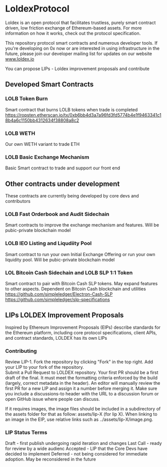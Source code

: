 # LoldexProtocol

Loldex is an open protocol that facilitates trustless, purely smart contract driven, low friction exchange of Ethereum-based assets. 
For more information on how it works, check out the protocol specification.

This repository protocol smart contracts and numerous developer tools. If you're developing on 0x now or are interested in using infrastructure in the future, 
please join our developer mailing list for updates on our website www.loldex.io

You can propose LIPs - Loldex improvement proposals and contribute 

## Developed Smart Contracts 

### LOLB Token Burn  
Smart contract that burns LOLB tokens when trade is completed
https://ropsten.etherscan.io/tx/0xb6bb4d3a7a96fd3fd5774b4e1f9463341c18b4a6c1150bb4312634f38808a8c2
### LOLB WETH 
Our own WETH variant to trade ETH
### LOLB Basic Exchange Mechanism
Basic Smart contract to trade and support our front end 

## Other contracts under development
These contracts are currently being developed by core devs and contributors

### LOLB Fast Orderbook and Audit Sidechain
Smart contracts to improve the exchange mechanism and features. Will be pubic-private blockchain model 
### LOLB IEO Listing and Liqudiity Pool
Smart contract to run your own Initial Exchange Offering or run your own liquidity pool. Will be pubic-private blockchain model 
### LOL Bitcoin Cash Sidechain and LOLB SLP 1:1 Token  
Smart contract to pair with Bitcoin Cash SLP tokens. May expand features to other aspects. Dependent on Bitcoin Cash blockchain and utilities 
https://github.com/simpleledger/Electron-Cash-SLP
https://github.com/simpleledger/slp-specifications

## LIPs LOLDEX Improvement Proposals

Inspired by Ethereum Improvement Proposals (EIPs) describe standards for the Ethereum platform, including core protocol specifications, client APIs, and contract standards, LOLDEX has its own LIPs 
 

### Contributing

Review LIP-1.
Fork the repository by clicking "Fork" in the top right.
Add your LIP to your fork of the repository.  
Submit a Pull Request to LOLDEX repository.
Your first PR should be a first draft of the final. It must meet the formatting criteria enforced by the build (largely, correct metadata in the header). An editor will manually review the first PR for a new LIP and assign it a number before merging it. Make sure you include a discussions-to header with the URL to a discussion forum or open GitHub issue where people can discuss.

If it requires images, the image files should be included in a subdirectory of the assets folder for that as follow: assets/lip-X (for lip X). When linking to an image in the EIP, use relative links such as ../assets/lip-X/image.png.


### LIP Status Terms

Draft - first publish undergoing rapid iteration and changes
Last Call - ready for review by a wide audienc
Accepted - LIP that the Core Devs have decided to implement 
Deferred - not being considered for immediate adoption. May be reconsidered in the future 
 
